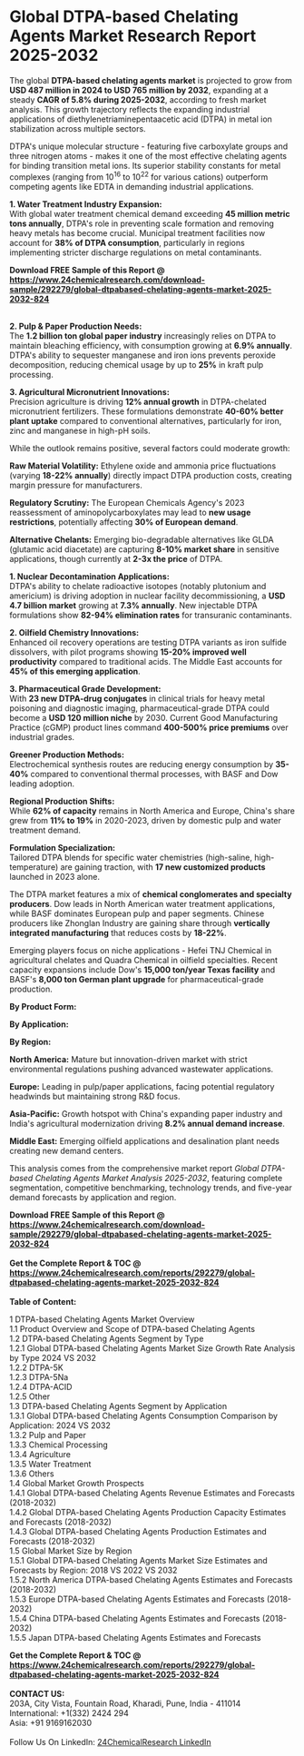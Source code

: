 <h1>Global DTPA-based Chelating Agents Market Research Report 2025-2032</h1><p>The global <strong>DTPA-based chelating agents market</strong> is projected to grow from <strong>USD 487 million in 2024 to USD 765 million by 2032</strong>, expanding at a steady <strong>CAGR of 5.8% during 2025-2032</strong>, according to fresh market analysis. This growth trajectory reflects the expanding industrial applications of diethylenetriaminepentaacetic acid (DTPA) in metal ion stabilization across multiple sectors.</p><p>DTPA's unique molecular structure - featuring five carboxylate groups and three nitrogen atoms - makes it one of the most effective chelating agents for binding transition metal ions. Its superior stability constants for metal complexes (ranging from 10<sup>16</sup> to 10<sup>22</sup> for various cations) outperform competing agents like EDTA in demanding industrial applications.</p><p><strong>1. Water Treatment Industry Expansion:</strong><br>
With global water treatment chemical demand exceeding <strong>45 million metric tons annually</strong>, DTPA's role in preventing scale formation and removing heavy metals has become crucial. Municipal treatment facilities now account for <strong>38% of DTPA consumption</strong>, particularly in regions implementing stricter discharge regulations on metal contaminants.</p><div><b>Download FREE Sample of this Report @ 
            <a href="https://www.24chemicalresearch.com/download-sample/292279/global-dtpabased-chelating-agents-market-2025-2032-824">
            https://www.24chemicalresearch.com/download-sample/292279/global-dtpabased-chelating-agents-market-2025-2032-824</a></b></div><br><p><strong>2. Pulp &amp; Paper Production Needs:</strong><br>
The <strong>1.2 billion ton global paper industry</strong> increasingly relies on DTPA to maintain bleaching efficiency, with consumption growing at <strong>6.9% annually</strong>. DTPA's ability to sequester manganese and iron ions prevents peroxide decomposition, reducing chemical usage by up to <strong>25%</strong> in kraft pulp processing.</p><p><strong>3. Agricultural Micronutrient Innovations:</strong><br>
Precision agriculture is driving <strong>12% annual growth</strong> in DTPA-chelated micronutrient fertilizers. These formulations demonstrate <strong>40-60% better plant uptake</strong> compared to conventional alternatives, particularly for iron, zinc and manganese in high-pH soils.</p><p>While the outlook remains positive, several factors could moderate growth:</p><p><strong>Raw Material Volatility:</strong> Ethylene oxide and ammonia price fluctuations (varying <strong>18-22% annually</strong>) directly impact DTPA production costs, creating margin pressure for manufacturers.</p><p><strong>Regulatory Scrutiny:</strong> The European Chemicals Agency's 2023 reassessment of aminopolycarboxylates may lead to <strong>new usage restrictions</strong>, potentially affecting <strong>30% of European demand</strong>.</p><p><strong>Alternative Chelants:</strong> Emerging bio-degradable alternatives like GLDA (glutamic acid diacetate) are capturing <strong>8-10% market share</strong> in sensitive applications, though currently at <strong>2-3x the price</strong> of DTPA.</p><p><strong>1. Nuclear Decontamination Applications:</strong><br>
DTPA's ability to chelate radioactive isotopes (notably plutonium and americium) is driving adoption in nuclear facility decommissioning, a <strong>USD 4.7 billion market</strong> growing at <strong>7.3% annually</strong>. New injectable DTPA formulations show <strong>82-94% elimination rates</strong> for transuranic contaminants.</p><p><strong>2. Oilfield Chemistry Innovations:</strong><br>
Enhanced oil recovery operations are testing DTPA variants as iron sulfide dissolvers, with pilot programs showing <strong>15-20% improved well productivity</strong> compared to traditional acids. The Middle East accounts for <strong>45% of this emerging application</strong>.</p><p><strong>3. Pharmaceutical Grade Development:</strong><br>
With <strong>23 new DTPA-drug conjugates</strong> in clinical trials for heavy metal poisoning and diagnostic imaging, pharmaceutical-grade DTPA could become a <strong>USD 120 million niche</strong> by 2030. Current Good Manufacturing Practice (cGMP) product lines command <strong>400-500% price premiums</strong> over industrial grades.</p><p><strong>Greener Production Methods:</strong><br>
	Electrochemical synthesis routes are reducing energy consumption by <strong>35-40%</strong> compared to conventional thermal processes, with BASF and Dow leading adoption.</p><p><strong>Regional Production Shifts:</strong><br>
	While <strong>62% of capacity</strong> remains in North America and Europe, China's share grew from <strong>11% to 19%</strong> in 2020-2023, driven by domestic pulp and water treatment demand.</p><p><strong>Formulation Specialization:</strong><br>
	Tailored DTPA blends for specific water chemistries (high-saline, high-temperature) are gaining traction, with <strong>17 new customized products</strong> launched in 2023 alone.</p><p>The DTPA market features a mix of <strong>chemical conglomerates and specialty producers</strong>. Dow leads in North American water treatment applications, while BASF dominates European pulp and paper segments. Chinese producers like Zhonglan Industry are gaining share through <strong>vertically integrated manufacturing</strong> that reduces costs by <strong>18-22%</strong>.</p><p>Emerging players focus on niche applications - Hefei TNJ Chemical in agricultural chelates and Quadra Chemical in oilfield specialties. Recent capacity expansions include Dow's <strong>15,000 ton/year Texas facility</strong> and BASF's <strong>8,000 ton German plant upgrade</strong> for pharmaceutical-grade production.</p><p><strong>By Product Form:</strong></p><p><strong>By Application:</strong></p><p><strong>By Region:</strong></p><p><strong>North America:</strong> Mature but innovation-driven market with strict environmental regulations pushing advanced wastewater applications.</p><p><strong>Europe:</strong> Leading in pulp/paper applications, facing potential regulatory headwinds but maintaining strong R&amp;D focus.</p><p><strong>Asia-Pacific:</strong> Growth hotspot with China's expanding paper industry and India's agricultural modernization driving <strong>8.2% annual demand increase</strong>.</p><p><strong>Middle East:</strong> Emerging oilfield applications and desalination plant needs creating new demand centers.</p><p>This analysis comes from the comprehensive market report <em>Global DTPA-based Chelating Agents Market Analysis 2025-2032</em>, featuring complete segmentation, competitive benchmarking, technology trends, and five-year demand forecasts by application and region.</p><div><b>Download FREE Sample of this Report @ 
            <a href="https://www.24chemicalresearch.com/download-sample/292279/global-dtpabased-chelating-agents-market-2025-2032-824">
            https://www.24chemicalresearch.com/download-sample/292279/global-dtpabased-chelating-agents-market-2025-2032-824</a></b></div><br><div><b>Get the Complete Report & TOC @ 
            <a href="https://www.24chemicalresearch.com/reports/292279/global-dtpabased-chelating-agents-market-2025-2032-824">
            https://www.24chemicalresearch.com/reports/292279/global-dtpabased-chelating-agents-market-2025-2032-824</a></b></div><br>
            <b>Table of Content:</b><p>1 DTPA-based Chelating Agents Market Overview<br />
    1.1 Product Overview and Scope of DTPA-based Chelating Agents<br />
    1.2 DTPA-based Chelating Agents Segment by Type<br />
        1.2.1 Global DTPA-based Chelating Agents Market Size Growth Rate Analysis by Type 2024 VS 2032<br />
        1.2.2 DTPA-5K<br />
        1.2.3 DTPA-5Na<br />
        1.2.4 DTPA-ACID<br />
        1.2.5 Other<br />
    1.3 DTPA-based Chelating Agents Segment by Application<br />
        1.3.1 Global DTPA-based Chelating Agents Consumption Comparison by Application: 2024 VS 2032<br />
        1.3.2 Pulp and Paper<br />
        1.3.3 Chemical Processing<br />
        1.3.4 Agriculture<br />
        1.3.5 Water Treatment<br />
        1.3.6 Others<br />
    1.4 Global Market Growth Prospects<br />
        1.4.1 Global DTPA-based Chelating Agents Revenue Estimates and Forecasts (2018-2032)<br />
        1.4.2 Global DTPA-based Chelating Agents Production Capacity Estimates and Forecasts (2018-2032)<br />
        1.4.3 Global DTPA-based Chelating Agents Production Estimates and Forecasts (2018-2032)<br />
    1.5 Global Market Size by Region<br />
        1.5.1 Global DTPA-based Chelating Agents Market Size Estimates and Forecasts by Region: 2018 VS 2022 VS 2032<br />
        1.5.2 North America DTPA-based Chelating Agents Estimates and Forecasts (2018-2032)<br />
        1.5.3 Europe DTPA-based Chelating Agents Estimates and Forecasts (2018-2032)<br />
        1.5.4 China DTPA-based Chelating Agents Estimates and Forecasts (2018-2032)<br />
        1.5.5 Japan DTPA-based Chelating Agents Estimates and Forecasts </p><div><b>Get the Complete Report & TOC @ 
            <a href="https://www.24chemicalresearch.com/reports/292279/global-dtpabased-chelating-agents-market-2025-2032-824">
            https://www.24chemicalresearch.com/reports/292279/global-dtpabased-chelating-agents-market-2025-2032-824</a></b></div><br><b>CONTACT US:</b><br>
            203A, City Vista, Fountain Road, Kharadi, Pune, India - 411014<br>
            International: +1(332) 2424 294<br>
            Asia: +91 9169162030 <br><br>
            Follow Us On LinkedIn: <a href="https://www.linkedin.com/company/24chemicalresearch/">24ChemicalResearch LinkedIn</a>